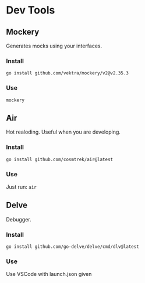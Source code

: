 # Dev Tools

## Mockery

Generates mocks using your interfaces.

### Install

`go install github.com/vektra/mockery/v2@v2.35.3`

### Use

`mockery`

## Air

Hot realoding. Useful when you are developing.

### Install

`go install github.com/cosmtrek/air@latest`

### Use

Just run: `air`

## Delve

Debugger.

### Install

`go install github.com/go-delve/delve/cmd/dlv@latest`

### Use

Use VSCode with launch.json given

